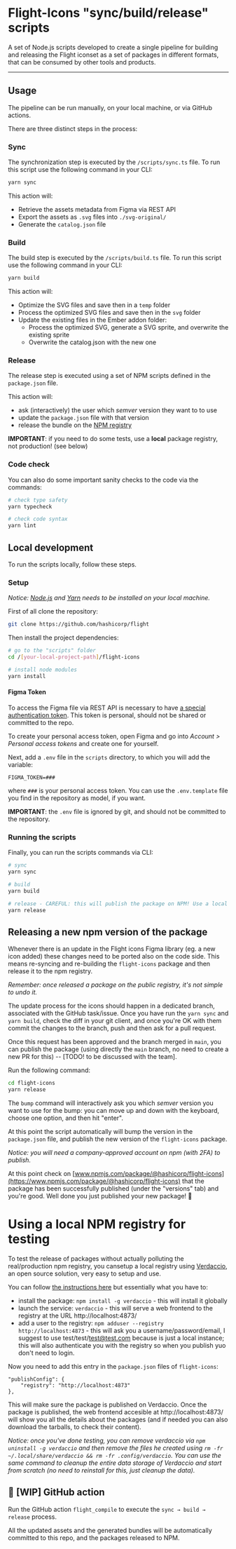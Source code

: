 # Flight-Icons "sync/build/release" scripts

A set of Node.js scripts developed to create a single pipeline for building and releasing the Flight iconset as a set of packages in different formats, that can be consumed by other tools and products.

---

## Usage

The pipeline can be run manually, on your local machine, or via GitHub actions.

There are three distinct steps in the process:

### Sync

The synchronization step is executed by the `/scripts/sync.ts` file. To run this script use the following command in your CLI:

```bash
yarn sync
```

This action will:

* Retrieve the assets metadata from Figma via REST API
* Export the assets as `.svg` files into `./svg-original/`
* Generate the `catalog.json` file

### Build

The build step is executed by the `/scripts/build.ts` file. To run this script use the following command in your CLI:

```bash
yarn build
```

This action will:

* Optimize the SVG files and save then in a `temp` folder
* Process the optimized SVG files and save then in the `svg` folder
* Update the existing files in the Ember addon folder:
    * Process the optimized SVG, generate a SVG sprite, and overwrite the existing sprite
    * Overwrite the catalog.json with the new one

### Release

The release step is executed using a set of NPM scripts defined in the `package.json` file.

This action will:

* ask (interactively) the user which _semver_ version they want to to use
* update the `package.json` file with that version
* release the bundle on the [NPM registry](https://www.npmjs.com/)

**IMPORTANT**: if you need to do some tests, use a **local** package registry, not production! (see below)

### Code check

You can also do some important sanity checks to the code via the commands:

```bash
# check type safety
yarn typecheck

# check code syntax
yarn lint
```

## Local development

To run the scripts locally, follow these steps.

### Setup

*Notice: [Node.js](https://nodejs.org/en/) and [Yarn](https://yarnpkg.com/getting-started/install) needs to be installed on your local machine.*

First of all clone the repository:

```bash
git clone https://github.com/hashicorp/flight
```

Then install the project dependencies:

```bash
# go to the "scripts" folder
cd /[your-local-project-path]/flight-icons

# install node modules
yarn install
```

#### Figma Token

To access the Figma file via REST API is necessary to have [a special authentication token](https://www.figma.com/developers/api#access-tokens). This token is personal, should not be shared or committed to the repo.

To create your personal access token, open Figma and go into *Account > Personal access tokens* and create one for yourself.

Next, add a `.env` file in the `scripts` directory, to which you will add the variable:

`FIGMA_TOKEN=###`

where `###` is your personal access token. You can use the `.env.template` file you find in the repository as model, if you want.

**IMPORTANT**: the `.env` file is ignored by git, and should not be committed to the repository.

### Running the scripts

Finally, you can run the scripts commands via CLI:

```bash
# sync
yarn sync

# build
yarn build

# release - CAREFUL: this will publish the package on NPM! Use a local package registry for testing (see below)
yarn release
```

## Releasing a new npm version of the package

Whenever there is an update in the Flight icons Figma library (eg. a new icon added) these changes need to be ported also on the code side. This means re-syncing and re-building the `flight-icons` package and then release it to the npm registry.

_Remember: once released a package on the public registry, it's not simple to undo it._

The update process for the icons should happen in a dedicated branch, associated with the GitHub task/issue. Once you have run the `yarn sync` and `yarn build`, check the diff in your git client, and once you're OK with them commit the changes to the branch, push and then ask for a pull request.

Once this request has been approved and the branch merged in `main`, you can publish the package (using directly the `main` branch, no need to create a new PR for this) -- [TODO! to be discussed with the team].

Run the following command:

```bash
cd flight-icons
yarn release
```

The `bump` command will interactively ask you which _semver_ version you want to use for the bump: you can move up and down with the keyboard, choose one option, and then hit "enter".

At this point the script automatically will bump the version in the `package.json` file, and publish the new version of the `flight-icons` package.

_Notice: you will need a company-approved account on npm (with 2FA) to publish._

At this point check on [www.npmjs.com/package/@hashicorp/flight-icons](https://www.npmjs.com/package/@hashicorp/flight-icons) that the package has been successfully published (under the "versions" tab) and you're good. Well done you just published your new package! 🎉

# Using a local NPM registry for testing

To test the release of packages without actually polluting the real/production npm registry, you cansetup a local registry using [Verdaccio](https://verdaccio.org/docs/what-is-verdaccio), an open source solution, very easy to setup and use.

You can follow [the instructions here](https://verdaccio.org/docs/installation) but essentially what you have to:

- install the package: `npm install -g verdaccio` - this will install it globally
- launch the service: `verdaccio` - this will serve a web frontend to the registry at the URL http://localhost:4873/
- add a user to the registry: `npm adduser --registry http://localhost:4873` - this will ask you a username/password/email, I suggest to use test/test/test@test.com because is just a local instance; this will also authenticate you with the registry so when you publish yuo don't need to login.

Now you need to add this entry in the `package.json` files of `flight-icons`:

```
"publishConfig": {
    "registry": "http://localhost:4873"
},
```

This will make sure the package is published on Verdaccio. Once the package is published, the web frontend accesible at http://localhost:4873/ will show you all the details about the packages (and if needed you can also download the tarballs, to check their content).

_Notice: once you've done testing, you can remove verdaccio via `npm uninstall -g verdaccio` and then remove the files he created using `rm -fr ~/.local/share/verdaccio && rm -fr .config/verdaccio`. You can use the same command to cleanup the entire data storage of Verdaccio and start from scratch (no need to reinstall for this, just cleanup the data)._

## 🚧 [WIP] GitHub action

Run the GitHub action `flight_compile` to execute the `sync → build → release` process.

All the updated assets and the generated bundles will be automatically committed to this repo, and the packages released to NPM.
